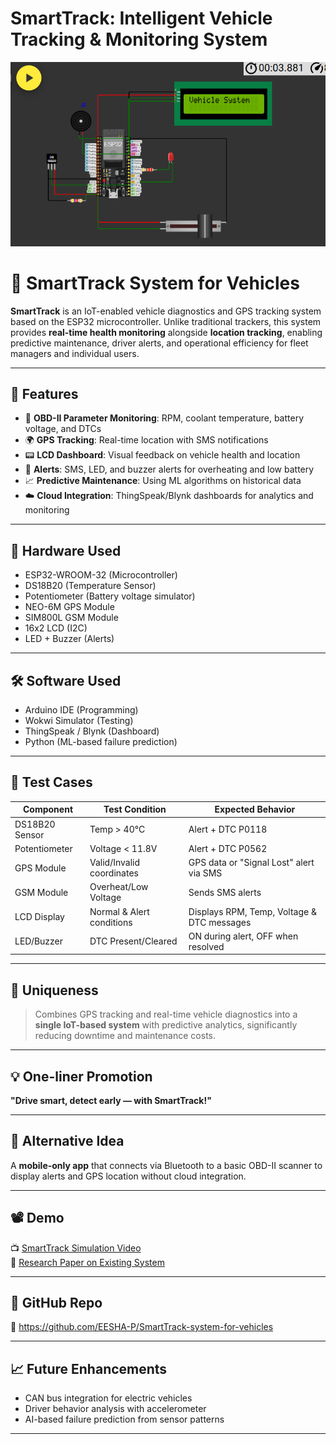 # SmartTrack: Intelligent Vehicle Tracking & Monitoring System

![Screenshot](images/img1.png)

# 🚗 SmartTrack System for Vehicles

**SmartTrack** is an IoT-enabled vehicle diagnostics and GPS tracking system based on the ESP32 microcontroller. Unlike traditional trackers, this system provides **real-time health monitoring** alongside **location tracking**, enabling predictive maintenance, driver alerts, and operational efficiency for fleet managers and individual users.

---

## 📌 Features

- 🔧 **OBD-II Parameter Monitoring**: RPM, coolant temperature, battery voltage, and DTCs
- 🌍 **GPS Tracking**: Real-time location with SMS notifications
- 📟 **LCD Dashboard**: Visual feedback on vehicle health and location
- 📡 **Alerts**: SMS, LED, and buzzer alerts for overheating and low battery
- 📈 **Predictive Maintenance**: Using ML algorithms on historical data
- ☁️ **Cloud Integration**: ThingSpeak/Blynk dashboards for analytics and monitoring

---

## 🔧 Hardware Used

- ESP32-WROOM-32 (Microcontroller)
- DS18B20 (Temperature Sensor)
- Potentiometer (Battery voltage simulator)
- NEO-6M GPS Module
- SIM800L GSM Module
- 16x2 LCD (I2C)
- LED + Buzzer (Alerts)

---

## 🛠️ Software Used

- Arduino IDE (Programming)
- Wokwi Simulator (Testing)
- ThingSpeak / Blynk (Dashboard)
- Python (ML-based failure prediction)

---

## 🧪 Test Cases

| Component       | Test Condition             | Expected Behavior                             |
|----------------|----------------------------|-----------------------------------------------|
| DS18B20 Sensor | Temp > 40°C                 | Alert + DTC P0118                              |
| Potentiometer  | Voltage < 11.8V             | Alert + DTC P0562                              |
| GPS Module     | Valid/Invalid coordinates   | GPS data or "Signal Lost" alert via SMS        |
| GSM Module     | Overheat/Low Voltage        | Sends SMS alerts                              |
| LCD Display    | Normal & Alert conditions   | Displays RPM, Temp, Voltage & DTC messages     |
| LED/Buzzer     | DTC Present/Cleared         | ON during alert, OFF when resolved             |

---

## 🧠 Uniqueness

> Combines GPS tracking and real-time vehicle diagnostics into a **single IoT-based system** with predictive analytics, significantly reducing downtime and maintenance costs.

---

## 💡 One-liner Promotion

**"Drive smart, detect early — with SmartTrack!"**

---

## 🔁 Alternative Idea

A **mobile-only app** that connects via Bluetooth to a basic OBD-II scanner to display alerts and GPS location without cloud integration.

---

## 📽️ Demo

📺 [SmartTrack Simulation Video](https://drive.google.com/file/d/1EGpM_EBqUfFzOrm4RatJd8n04CFp6XBK/view?usp=sharing)  
📑 [Research Paper on Existing System](https://drive.google.com/file/d/1ONU0mmwE6Kd2LYBW2lxgsrP5XZON_szy/view?usp=sharing)

---

## 📂 GitHub Repo

🔗 https://github.com/EESHA-P/SmartTrack-system-for-vehicles

---

## 📈 Future Enhancements

- CAN bus integration for electric vehicles
- Driver behavior analysis with accelerometer
- AI-based failure prediction from sensor patterns

---
